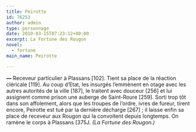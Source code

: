 ```yaml
---
title: Peirotte
id: 76253
author: admin
type: personnage
date: 2010-03-15T07:23:12+00:00
excerpt: La Fortune des Rougon
novel:
  - fortune
main_name: Peirotte

---
```

**—** Receveur particulier à Plassans [102]. Tient sa place de la réaction cléricale [119]. Au coup d&rsquo;Etat, les insurgés l&rsquo;emmènent en otage avec les autres autorités de la ville [187], le traitent avec douceur [256] et lui assignent comme prison une auberge de Saint-Roure [259]. Sorti trop tôt dans son affolement, alors que les troupes de l&rsquo;ordre, ivres de fureur, tirent encore, Peirotte est tué par la dernière décharge [267] ; il laisse enfin sa place de receveur aux Rougon qui la convoitent depuis longtemps. On ramène le corps à Plassans [375J. _(La Fortune des Rougon.)_